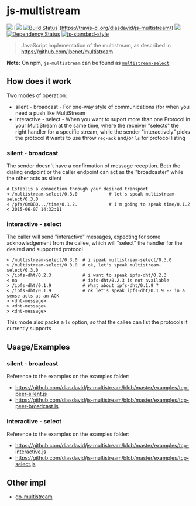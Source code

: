 js-multistream
================

[![](https://img.shields.io/badge/made%20by-Protocol%20Labs-blue.svg?style=flat-square)](http://ipn.io)
[[![](https://img.shields.io/badge/freenode-%23ipfs-blue.svg?style=flat-square)](http://webchat.freenode.net/?channels=%23ipfs)
[![Build Status](https://travis-ci.org/diasdavid/js-multistream.svg?style=flat-square)](https://travis-ci.org/diasdavid/js-multistream)](https://travis-ci.org/diasdavid/js-multistream/)
![](https://img.shields.io/badge/coverage-85-yellow.svg?style=flat-square)
[![Dependency Status](https://david-dm.org/diasdavid/js-multistream.svg?style=flat-square)](https://david-dm.org/diasdavid/js-multistream)
[![js-standard-style](https://img.shields.io/badge/code%20style-standard-brightgreen.svg?style=flat-square)](https://github.com/feross/standard)

> JavaScript implementation of the multistream, as described in https://github.com/jbenet/multistream

**Note:** On npm, `js-multistream` can be found as [`multistream-select`](https://www.npmjs.com/package/multistream-select)

## How does it work

Two modes of operation:
- silent - broadcast - For one-way style of communications (for when you need a push like MultiStream
- interactive - select - When you want to suport more than one Protocol in your MultiStream at the same time, where the receiver "selects" the right handler for a specific stream, while the sender "interactively" picks the protocol it wants to use throw `req-ack` and/or `ls` for protocol listing

### silent - broadcast

The sender doesn't have a confirmation of message reception. Both the dialing endpoint or the caller endpoint can act as the "broadcaster" while the other acts as silent

```
# Establis a connection through your desired transport
< /multistream-select/0.3.0            # let's speak multistream-select/0.3.0
< /pfs/QmBBQ.../time/0.1.2.            # i'm going to speak time/0.1.2
< 2015-06-07 14:32:11
```

### interactive - select

The caller will send "interactive" messages, expecting for some acknowledgement from the callee, which will "select" the handler for the desired and supported protocol

```
< /multistream-select/0.3.0  # i speak multistream-select/0.3.0
> /multistream-select/0.3.0  # ok, let's speak multistream-select/0.3.0
> /ipfs-dht/0.2.3            # i want to speak ipfs-dht/0.2.3
< na                         # ipfs-dht/0.2.3 is not available
> /ipfs-dht/0.1.9            # What about ipfs-dht/0.1.9 ?
< /ipfs-dht/0.1.9            # ok let's speak ipfs-dht/0.1.9 -- in a sense acts as an ACK
> <dht-message>
> <dht-message>
> <dht-message>
```

This mode also packs a `ls` option, so that the callee can list the protocols it currently supports

## Usage/Examples

### silent - broadcast

Reference to the examples on the examples folder:
- https://github.com/diasdavid/js-multistream/blob/master/examples/tcp-peer-silent.js
- https://github.com/diasdavid/js-multistream/blob/master/examples/tcp-peer-broadcast.js

### interactive - select

Reference to the examples on the examples folder:
- https://github.com/diasdavid/js-multistream/blob/master/examples/tcp-interactive.js
- https://github.com/diasdavid/js-multistream/blob/master/examples/tcp-select.js

## Other impl

- [go-multistream](https://github.com/whyrusleeping/go-multistream)
